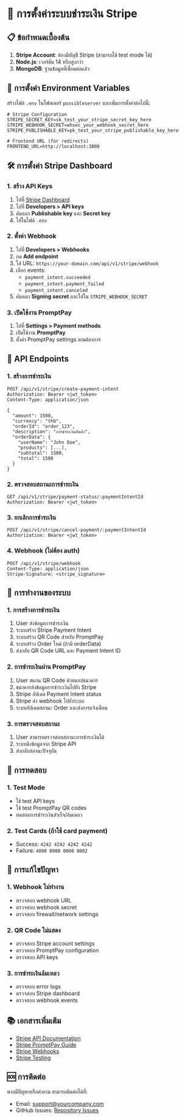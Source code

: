 # 🚀 การตั้งค่าระบบชำระเงิน Stripe

## 📋 ข้อกำหนดเบื้องต้น

1. **Stripe Account**: ต้องมีบัญชี Stripe (สามารถใช้ test mode ได้)
2. **Node.js**: เวอร์ชัน 14 หรือสูงกว่า
3. **MongoDB**: ฐานข้อมูลที่เชื่อมต่อแล้ว

## 🔑 การตั้งค่า Environment Variables

สร้างไฟล์ `.env` ในโฟลเดอร์ `possibleserver` และเพิ่มการตั้งค่าต่อไปนี้:

```env
# Stripe Configuration
STRIPE_SECRET_KEY=sk_test_your_stripe_secret_key_here
STRIPE_WEBHOOK_SECRET=whsec_your_webhook_secret_here
STRIPE_PUBLISHABLE_KEY=pk_test_your_stripe_publishable_key_here

# Frontend URL (for redirects)
FRONTEND_URL=http://localhost:3000
```

## 🛠️ การตั้งค่า Stripe Dashboard

### 1. สร้าง API Keys
1. ไปที่ [Stripe Dashboard](https://dashboard.stripe.com/)
2. ไปที่ **Developers > API keys**
3. คัดลอก **Publishable key** และ **Secret key**
4. ใส่ในไฟล์ `.env`

### 2. ตั้งค่า Webhook
1. ไปที่ **Developers > Webhooks**
2. กด **Add endpoint**
3. ใส่ URL: `https://your-domain.com/api/v1/stripe/webhook`
4. เลือก events:
   - `payment_intent.succeeded`
   - `payment_intent.payment_failed`
   - `payment_intent.canceled`
5. คัดลอก **Signing secret** และใส่ใน `STRIPE_WEBHOOK_SECRET`

### 3. เปิดใช้งาน PromptPay
1. ไปที่ **Settings > Payment methods**
2. เปิดใช้งาน **PromptPay**
3. ตั้งค่า PromptPay settings ตามต้องการ

## 📱 API Endpoints

### 1. สร้างการชำระเงิน
```http
POST /api/v1/stripe/create-payment-intent
Authorization: Bearer <jwt_token>
Content-Type: application/json

{
  "amount": 1500,
  "currency": "thb",
  "orderId": "order_123",
  "description": "การชำระเงินสินค้า",
  "orderData": {
    "userName": "John Doe",
    "products": [...],
    "subtotal": 1500,
    "total": 1500
  }
}
```

### 2. ตรวจสอบสถานะการชำระเงิน
```http
GET /api/v1/stripe/payment-status/:paymentIntentId
Authorization: Bearer <jwt_token>
```

### 3. ยกเลิกการชำระเงิน
```http
POST /api/v1/stripe/cancel-payment/:paymentIntentId
Authorization: Bearer <jwt_token>
```

### 4. Webhook (ไม่ต้อง auth)
```http
POST /api/v1/stripe/webhook
Content-Type: application/json
Stripe-Signature: <stripe_signature>
```

## 🔄 การทำงานของระบบ

### 1. การสร้างการชำระเงิน
1. User ส่งข้อมูลการชำระเงิน
2. ระบบสร้าง Stripe Payment Intent
3. ระบบสร้าง QR Code สำหรับ PromptPay
4. ระบบสร้าง Order ใหม่ (ถ้ามี orderData)
5. ส่งกลับ QR Code URL และ Payment Intent ID

### 2. การชำระเงินผ่าน PromptPay
1. User สแกน QR Code ด้วยแอปธนาคาร
2. ธนาคารส่งข้อมูลการชำระเงินไปยัง Stripe
3. Stripe อัปเดต Payment Intent status
4. Stripe ส่ง webhook ไปยังระบบ
5. ระบบอัปเดตสถานะ Order และส่งการแจ้งเตือน

### 3. การตรวจสอบสถานะ
1. User สามารถตรวจสอบสถานะการชำระเงินได้
2. ระบบดึงข้อมูลจาก Stripe API
3. ส่งกลับสถานะปัจจุบัน

## 🧪 การทดสอบ

### 1. Test Mode
- ใช้ test API keys
- ใช้ test PromptPay QR codes
- ทดสอบการชำระเงินสำเร็จ/ล้มเหลว

### 2. Test Cards (ถ้าใช้ card payment)
- Success: `4242 4242 4242 4242`
- Failure: `4000 0000 0000 0002`

## 🚨 การแก้ไขปัญหา

### 1. Webhook ไม่ทำงาน
- ตรวจสอบ webhook URL
- ตรวจสอบ webhook secret
- ตรวจสอบ firewall/network settings

### 2. QR Code ไม่แสดง
- ตรวจสอบ Stripe account settings
- ตรวจสอบ PromptPay configuration
- ตรวจสอบ API keys

### 3. การชำระเงินล้มเหลว
- ตรวจสอบ error logs
- ตรวจสอบ Stripe dashboard
- ตรวจสอบ webhook events

## 📚 เอกสารเพิ่มเติม

- [Stripe API Documentation](https://stripe.com/docs/api)
- [Stripe PromptPay Guide](https://stripe.com/docs/payments/promptpay)
- [Stripe Webhooks](https://stripe.com/docs/webhooks)
- [Stripe Testing](https://stripe.com/docs/testing)

## 🆘 การติดต่อ

หากมีปัญหาหรือคำถาม สามารถติดต่อได้ที่:
- Email: support@yourcompany.com
- GitHub Issues: [Repository Issues](https://github.com/your-repo/issues)

